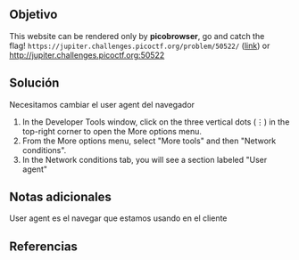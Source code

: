 ## Objetivo
This website can be rendered only by **picobrowser**, go and catch the flag! `https://jupiter.challenges.picoctf.org/problem/50522/` ([link](https://jupiter.challenges.picoctf.org/problem/50522/)) or http://jupiter.challenges.picoctf.org:50522
## Solución
Necesitamos cambiar el user agent del navegador 
1. In the Developer Tools window, click on the three vertical dots (⋮) in the top-right corner to open the More options menu.
2. From the More options menu, select "More tools" and then "Network conditions".
3. In the Network conditions tab, you will see a section labeled "User agent"
## Notas adicionales
User agent es el navegar que estamos usando en el cliente
## Referencias

